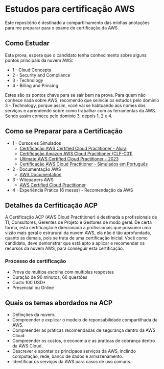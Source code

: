 # Estudos para certificação AWS
<p>Este repositório é destinado a compartilhamento das minhas anotações para me preparar para o exame de certificação da AWS.</p>

## Como Estudar
<p>Esta prova, espera que o candidato tenha conhecimento sobre alguns pontos principais da nuvem AWS:</p> 

* 1 - Cloud Concepts 
* 2 - Security and Compliance
* 3 - Technology
* 4 - Billing and Princing

<p>Estes são os pontos chave para se sair bem na prova. Para quem não conhece nada sobre AWS, recomendo que seinicie os estudos pelo dominio 3 - Technology, porque assim, você vai se habtuando aos nomes dos serviços e aprendendo sobre como trabalhar com as ferramentas da AWS. Sendo assim comece pelo dominio 3, depois 1, 2 e 4.</p> 

## Como se Preparar para a Certificação

* 1 - Cursos es Simulados
  * [Certificação AWS Certified Cloud Practitioner - Alura](https://cursos.alura.com.br/formacao-aws-certified-cloud-practitioner)
  * [Certificação Amazon AWS Cloud Practitioner (CLF-C01)](https://www.udemy.com/course/certificacao-aws-cloud-practitioner/)
  * [Ultimate AWS Certified Cloud Practitioner - 2023](https://www.udemy.com/course/aws-certified-cloud-practitioner-new/)
  * [Certificação AWS Cloud Practitioner - Simulados em Português](https://www.udemy.com/course/aws-practitioner-em-portugues/)
* 2 - Documentação AWS
  * [AWS Documentation](https://docs.aws.amazon.com/) 
* 3 - Witepapers AWS
  * [AWS Certified Cloud Practitioner](https://aws.amazon.com/pt/certification/certified-cloud-practitioner/)
* 4 - Experiência Prática (6 meses) - Recomendação da AWS

## Detalhes da Cerfiticação ACP

<p>A Certificação ACP (AWS Cloud Practitioner) é destinada a profissionais de TI, Consultores, Gerentes de Projeto
e Gestores de modo geral. De certa forma, esta certificação é direcionada a profissionais que possuem uma vizão mais geral e estrurural da nuvem AWS, ela não é tão aprofundada, quanto as demais, pois se trata de uma certificação inicial. Você como candidato, deve demonstrar que está apto a aplicar e recomendar os recursos da nuvem AWS, para conseguir esta certificação.</p>

### Processo de certificação

*  Prova de multipa escolha com multiplas respostas
*  Duração de 90 minutos, 60 questões
*  Custo 100 USD*
*  Presencial ou Online

## Quais os temas abordados na ACP

* Definções da nuvem.
* Compreender e explicar o modelo de reponsabilidade compartilhada da AWS.
* Compreender as práticas recomendadas de segurança dentro da AWS Cloud
* Compreender os custos, e economia e as praticas de cobrança dentro da AWS Cloud.
* Descrever e apontar os principaos serviços da AWS, inclindo computação, rede, banco de dados e armazenamento.
* Identificar os serviços da AWS para casos de uso comuns.
